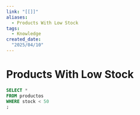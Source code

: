 ```yaml
---
link: "[[]]"
aliases: 
  - Products With Low Stock
tags:
  - Knowledge
created_date:
  "2025/04/10"
---
```

# Products With Low Stock
```SQL
SELECT *
FROM productos
WHERE stock < 50
;
```
